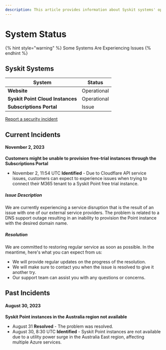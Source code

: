 ```yaml
---
description: This article provides information about Syskit systems' operationality.
---
```


# System Status

{% hint style="warning" %}
Some Systems Are Experiencing Issues
{% endhint %}

## Syskit Systems

| System                           | Status      |
| -------------------------------- | ----------- |
| **Website**                      | Operational |
| **Syskit Point Cloud Instances** | Operational |
| **Subscriptions Portal**         | Issue |

[Report a security incident](report-security-incident.md)

## Current Incidents

#### November 2, 2023
**Customers might be unable to provision free-trial instances through the Subscriptions Portal**
* November 2, 11:54 UTC **Identified** - Due to Cloudflare API service issues, customers can expect to experience issues when trying to connect their M365 tenant to a Syskit Point free trial instance.

##### Issue Description
We are currently experiencing a service disruption that is the result of an issue with one of our external service providers. The problem is related to a DNS support outage resulting in an inability to provision the Point instance with the desired domain name.
 
##### Resolution
We are committed to restoring regular service as soon as possible. 
In the meantime, here's what you can expect from us:
* We will provide regular updates on the progress of the resolution.
* We will make sure to contact you when the issue is resolved to give it another try.
* Our support team can assist you with any questions or concerns.

## Past Incidents

#### August 30, 2023
**Syskit Point instances in the Australia region not available**
* August 31 **Resolved** - The problem was resolved.
* August 30, 8:30 UTC **Identified** - Syskit Point instances are not available due to a utility power surge in the Australia East region, affecting multiple Azure services.